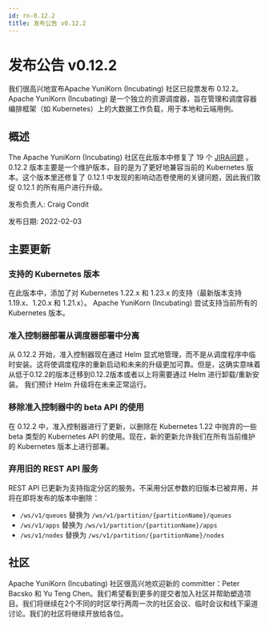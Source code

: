 ```yaml
---
id: rn-0.12.2
title: 发布公告 v0.12.2
---
```


<!--
Licensed to the Apache Software Foundation (ASF) under one
or more contributor license agreements.  See the NOTICE file
distributed with this work for additional information
regarding copyright ownership.  The ASF licenses this file
to you under the Apache License, Version 2.0 (the
"License"); you may not use this file except in compliance
with the License.  You may obtain a copy of the License at

  http://www.apache.org/licenses/LICENSE-2.0

Unless required by applicable law or agreed to in writing,
software distributed under the License is distributed on an
"AS IS" BASIS, WITHOUT WARRANTIES OR CONDITIONS OF ANY
KIND, either express or implied.  See the License for the
specific language governing permissions and limitations
under the License.
-->
# 发布公告 v0.12.2
我们很高兴地宣布Apache YuniKorn (Incubating) 社区已投票发布 0.12.2。
Apache YuniKorn (Incubating) 是一个独立的资源调度器，旨在管理和调度容器编排框架（如 Kubernetes）上的大数据工作负载，用于本地和云端用例。

## 概述
The Apache YuniKorn (Incubating) 社区在此版本中修复了 19 个 [JIRA问题](https://issues.apache.org/jira/browse/YUNIKORN-1038?filter=12351270) 。
0.12.2 版本主要是一个维护版本，目的是为了更好地兼容当前的 Kubernetes 版本。这个版本里还修复了 0.12.1 中发现的影响动态卷使用的关键问题，因此我们敦促 0.12.1 的所有用户进行升级。

发布负责人: Craig Condit

发布日期: 2022-02-03

## 主要更新

### 支持的 Kubernetes 版本
在此版本中，添加了对 Kubernetes 1.22.x 和 1.23.x 的支持（最新版本支持 1.19.x、1.20.x 和 1.21.x）。 Apache YuniKorn (Incubating) 尝试支持当前所有的 Kubernetes 版本。

### 准入控制器部署从调度器部署中分离
从 0.12.2 开始，准入控制器现在通过 Helm 显式地管理，而不是从调度程序中临时安装。这将使调度程序的重新启动和未来的升级更加可靠。但是，这确实意味着从低于0.12.2的版本迁移到0.12.2版本或者以上将需要通过 Helm 进行卸载/重新安装。 我们预计 Helm 升级将在未来正常运行。

### 移除准入控制器中的 beta API 的使用 
在 0.12.2 中，准入控制器进行了更新，以删除在 Kubernetes 1.22 中抛弃的一些 beta 类型的 Kubernetes API 的使用。现在，新的更新允许我们在所有当前维护的 Kubernetes 版本上进行部署。

### 弃用旧的 REST API 服务

REST API 已更新为支持指定分区的服务。不采用分区参数的旧版本已被弃用，并将在即将发布的版本中删除：

- `/ws/v1/queues` 替换为 `/ws/v1/partition/{partitionName}/queues`
- `/ws/v1/apps` 替换为 `/ws/v1/partition/{partitionName}/apps`
- `/ws/v1/nodes` 替换为 `/ws/v1/partition/{partitionName}/nodes`

## 社区
Apache YuniKorn (Incubating) 社区很高兴地欢迎新的 committer：Peter Bacsko 和 Yu Teng Chen。我们希望看到更多的提交者加入社区并帮助塑造项目。我们将继续在2个不同的时区举行两周一次的社区会议、临时会议和线下渠道讨论。我们的社区将继续开放给各位。
